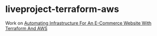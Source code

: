 # liveproject-terraform-aws

Work on [Automating Infrastructure For An E-Commerce Website With Terraform And AWS](https://www.manning.com/liveproject/automating-infrastructure-for-an-e-commerce-website-with-terraform-and-aws)
